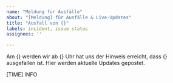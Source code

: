```yaml
---
name: "Meldung für Ausfälle"
about: "[Meldung] für Ausfälle & Live-Updates"
title: "Ausfall von {}"
labels: incident, issue status
assignees: ''

---
```


Am {} werden wir ab {} Uhr hat uns der Hinweis erreicht, dass {} ausgefallen ist. Hier werden aktuelle Updates gepostet.

[TIME] INFO
